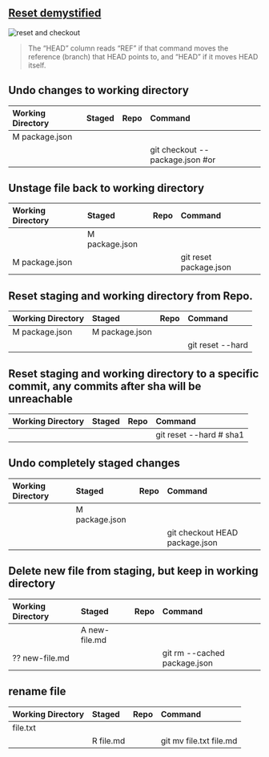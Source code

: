 ## [Reset demystified](https://git-scm.com/book/en/v2/Git-Tools-Reset-Demystified)

![reset and checkout](https://github.com/VolusionDev/volusion-git-training-repo/blob/master/diagrams/reset-checkout.png)

> The “HEAD” column reads “REF” if that command moves the reference (branch) that HEAD points to, and “HEAD” if it moves HEAD itself.




## Undo changes to working directory

|Working Directory| Staged | Repo | Command 
|:----------------|:-------|:-----|:-------|
  M package.json | | | |
| | | | git checkout -- package.json #or


## Unstage file back to working directory
|Working Directory| Staged | Repo | Command 
|:----------------|:-------|:-----|:-------|
| |M package.json|||
|M package.json| || git reset package.json

## Reset staging and working directory from Repo.
|Working Directory| Staged | Repo | Command 
|:----------------|:-------|:-----|:-------|
|M package.json|M package.json|||
|| || git reset --hard

## Reset staging and working directory to a specific commit, any commits after sha will be unreachable
|Working Directory| Staged | Repo | Command 
|:----------------|:-------|:-----|:-------|
|| || git reset --hard # sha1

## Undo completely staged changes
|Working Directory| Staged | Repo | Command 
|:----------------|:-------|:-----|:-------|
| |M package.json|||
|| || git checkout HEAD package.json

## Delete new file from staging, but keep in working directory
|Working Directory| Staged | Repo | Command 
|:----------------|:-------|:-----|:-------|
| |A new-file.md|||
|?? new-file.md| || git rm --cached package.json

## rename file
|Working Directory| Staged | Repo | Command 
|:----------------|:-------|:-----|:-------|
|file.txt ||||
||R file.md || git mv file.txt file.md
